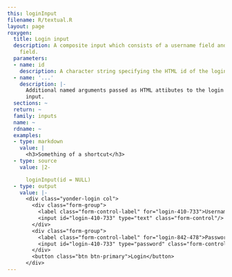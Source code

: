 ```yaml
---
this: loginInput
filename: R/textual.R
layout: page
roxygen:
  title: Login input
  description: A composite input which consists of a username field and a password
    field.
  parameters:
  - name: id
    description: A character string specifying the HTML id of the login input.
  - name: '...'
    description: |-
      Additional named arguments passed as HTML attibutes to the login
      input.
  sections: ~
  return: ~
  family: inputs
  name: ~
  rdname: ~
  examples:
  - type: markdown
    value: |
      <h3>Something of a shortcut</h3>
  - type: source
    value: |2-

      loginInput(id = NULL)
  - type: output
    value: |-
      <div class="yonder-login col">
        <div class="form-group">
          <label class="form-control-label" for="login-410-733">Username</label>
          <input id="login-410-733" type="text" class="form-control"/>
        </div>
        <div class="form-group">
          <label class="form-control-label" for="login-842-478">Password</label>
          <input id="login-410-733" type="password" class="form-control"/>
        </div>
        <button class="btn btn-primary">Login</button>
      </div>
---
```

